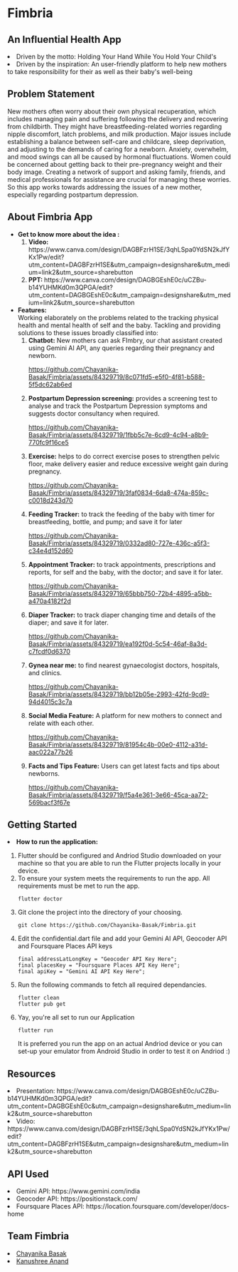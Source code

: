 # Fimbria
## An Influential Health App
<li>Driven by the motto: Holding Your Hand While You Hold Your Child's</li>
<li>Driven by the inspiration: An user-friendly platform to help new mothers to take responsibility for their as well as their baby's well-being</li>

## Problem Statement
New mothers often worry about their own physical recuperation, which includes managing pain and suffering following the delivery and recovering from childbirth. They might have breastfeeding-related worries regarding nipple discomfort, latch problems, and milk production. Major issues include establishing a balance between self-care and childcare, sleep deprivation, and adjusting to the demands of caring for a newborn. Anxiety, overwhelm, and mood swings can all be caused by hormonal fluctuations. Women could be concerned about getting back to their pre-pregnancy weight and their body image. Creating a network of support and asking family, friends, and medical professionals for assistance are crucial for managing these worries. So this app works towards addressing the issues of a new mother, especially regarding postpartum depression.

## About Fimbria App
<ul>
  <li><b>Get to know more about the idea :</b>
    <br>
    <ol>
      <li><b>Video: </b> https://www.canva.com/design/DAGBFzrH1SE/3qhLSpa0YdSN2kJfYKx1Pw/edit?utm_content=DAGBFzrH1SE&utm_campaign=designshare&utm_medium=link2&utm_source=sharebutton</li>
      <li><b>PPT: </b>https://www.canva.com/design/DAGBGEshE0c/uCZBu-b14YUHMKd0m3QPGA/edit?utm_content=DAGBGEshE0c&utm_campaign=designshare&utm_medium=link2&utm_source=sharebutton
    </ol>
  </li>


  <li><b>Features: </b>
    <br>Working elaborately on the problems related to the tracking physical health and mental health of self and the baby. Tackling and providing solutions to these issues broadly classified into:
    <ol>
      <li><b>Chatbot:</b> New mothers can ask FImbry, our chat assistant created using Gemini AI API, any queries regarding their pregnancy and newborn.

    




https://github.com/Chayanika-Basak/Fimbria/assets/84329719/8c071fd5-e5f0-4f81-b588-5f5dc62ab6ed







        
  </li>
      <li><b>Postpartum Depression screening:</b> provides a screening test to analyse and track the Postpartum Depression symptoms and suggests doctor consultancy when required.
      
      



https://github.com/Chayanika-Basak/Fimbria/assets/84329719/1fbb5c7e-6cd9-4c94-a8b9-770fc9f16ce5




      
  </li>
      <li><b>Exercise:</b> helps to do correct exercise poses to strengthen pelvic floor, make delivery easier and reduce excessive weight gain during pregnancy.
      




https://github.com/Chayanika-Basak/Fimbria/assets/84329719/3faf0834-6da8-474a-859c-c0018d243d70



      
  </li>
      <li><b>Feeding Tracker:</b> to track the feeding of the baby with timer for breastfeeding, bottle, and pump; and save it for later






https://github.com/Chayanika-Basak/Fimbria/assets/84329719/0332ad80-727e-436c-a5f3-c34e4d152d60




        
  </li>
      <li><b>Appointment Tracker:</b> to track appointments, prescriptions and reports, for self and the baby, with the doctor; and save it for later.

      



https://github.com/Chayanika-Basak/Fimbria/assets/84329719/65bbb750-72b4-4895-a5bb-a470a4182f2d




      
  </li>
      <li><b>Diaper Tracker:</b> to track diaper changing time and details of the diaper; and save it for later.

      



https://github.com/Chayanika-Basak/Fimbria/assets/84329719/ea192f0d-5c54-46af-8a3d-c7fcdf0d6370




      
  </li>
      <li><b>Gynea near me:</b> to find nearest gynaecologist doctors, hospitals, and clinics.




https://github.com/Chayanika-Basak/Fimbria/assets/84329719/bb12b05e-2993-42fd-9cd9-94d4015c3c7a




      
  </li>
      <li><b>Social Media Feature:</b> A platform for new mothers to connect and relate with each other.





https://github.com/Chayanika-Basak/Fimbria/assets/84329719/81954c4b-00e0-4112-a31d-aac022a77b26




      
  </li>
  <li><b>Facts and Tips Feature:</b> Users can get latest facts and tips about newborns.

    


https://github.com/Chayanika-Basak/Fimbria/assets/84329719/f5a4e361-3e66-45ca-aa72-569bacf3f67e





  </li>
    </ol>
  </li>
</ul>

## Getting Started
<li><b>How to run the application:</b></li>
<ol>
  <li>Flutter should be configured and Andriod Studio downloaded on your machine so that you are able to run the Flutter projects locally in your device.</li>
  <li>To ensure your system meets the requirements to run the app. All requirements must be met to run the app.
    
    flutter doctor
    
  </li>
  <li>Git clone the project into the directory of your choosing.
         
    git clone https://github.com/Chayanika-Basak/Fimbria.git
    
  </li>
  <li>Edit the confidential.dart file and add your Gemini AI API, Geocoder API and Foursquare Places API keys
    
    final addressLatLongKey = "Geocoder API Key Here";
    final placesKey = "Foursquare Places API Key Here";
    final apiKey = "Gemini AI API Key Here";
    
  </li>
  <li>Run the following commands to fetch all required dependancies.
    
    flutter clean
    flutter pub get
    
  </li>
  <li>Yay, you're all set to run our Application
    
    flutter run
    
  </li>
  It is preferred you run the app on an actual Andriod device or you can set-up your emulator from Android Studio in order to test it on Andriod :)
</ol>

## Resources
<li>Presentation: https://www.canva.com/design/DAGBGEshE0c/uCZBu-b14YUHMKd0m3QPGA/edit?utm_content=DAGBGEshE0c&utm_campaign=designshare&utm_medium=link2&utm_source=sharebutton</li>
<li>Video: https://www.canva.com/design/DAGBFzrH1SE/3qhLSpa0YdSN2kJfYKx1Pw/edit?utm_content=DAGBFzrH1SE&utm_campaign=designshare&utm_medium=link2&utm_source=sharebutton</li>

## API Used
<li>Gemini API: https://www.gemini.com/india </li>
<li>Geocoder API: https://positionstack.com/ </li>
<li>Foursquare Places API: https://location.foursquare.com/developer/docs-home </li>

## Team Fimbria
<li><a href="https://github.com/Chayanika-Basak">Chayanika Basak</a></li>
<li><a href="https://github.com/kanushree2311">Kanushree Anand</a></li>
